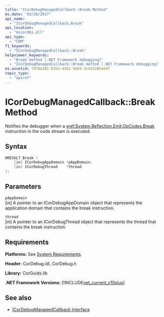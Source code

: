 ```yaml
---
title: "ICorDebugManagedCallback::Break Method"
ms.date: "03/30/2017"
api_name:
  - "ICorDebugManagedCallback.Break"
api_location:
  - "mscordbi.dll"
api_type:
  - "COM"
f1_keywords:
  - "ICorDebugManagedCallback::Break"
helpviewer_keywords:
  - "Break method [.NET Framework debugging]"
  - "ICorDebugManagedCallback::Break method [.NET Framework debugging]"
ms.assetid: 7d78a301-82b3-43b2-9d65-3cda3285ae97
topic_type:
  - "apiref"
---
```


# ICorDebugManagedCallback::Break Method

Notifies the debugger when a <xref:System.Reflection.Emit.OpCodes.Break> instruction in the code stream is executed.

## Syntax

```cpp
HRESULT Break (
    [in] ICorDebugAppDomain *pAppDomain,
    [in] ICorDebugThread    *thread
);
```

## Parameters

`pAppDomain`\
[in] A pointer to an ICorDebugAppDomain object that represents the application domain that contains the break instruction.

`thread`\
[in] A pointer to an ICorDebugThread object that represents the thread that contains the break instruction.

## Requirements

**Platforms:** See [System Requirements](../../../../docs/framework/get-started/system-requirements.md).

**Header:** CorDebug.idl, CorDebug.h

**Library:** CorGuids.lib

**.NET Framework Versions:** [!INCLUDE[net_current_v10plus](../../../../includes/net-current-v10plus-md.md)]

## See also

- [ICorDebugManagedCallback Interface](icordebugmanagedcallback-interface.md)
